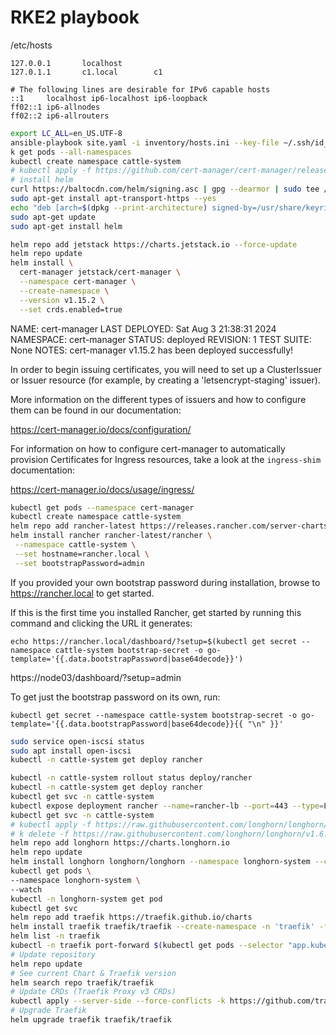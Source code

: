 # RKE2 playbook

/etc/hosts
```
127.0.0.1       localhost
127.0.1.1       c1.local        c1

# The following lines are desirable for IPv6 capable hosts
::1     localhost ip6-localhost ip6-loopback
ff02::1 ip6-allnodes
ff02::2 ip6-allrouters
```


```bash
export LC_ALL=en_US.UTF-8
ansible-playbook site.yaml -i inventory/hosts.ini --key-file ~/.ssh/id_rsa -K
k get pods --all-namespaces
kubectl create namespace cattle-system
# kubectl apply -f https://github.com/cert-manager/cert-manager/releases/download/v1.15.1/cert-manager.crds.yaml
# install helm
curl https://baltocdn.com/helm/signing.asc | gpg --dearmor | sudo tee /usr/share/keyrings/helm.gpg > /dev/null
sudo apt-get install apt-transport-https --yes
echo "deb [arch=$(dpkg --print-architecture) signed-by=/usr/share/keyrings/helm.gpg] https://baltocdn.com/helm/stable/debian/ all main" | sudo tee /etc/apt/sources.list.d/helm-stable-debian.list
sudo apt-get update
sudo apt-get install helm

helm repo add jetstack https://charts.jetstack.io --force-update
helm repo update
helm install \
  cert-manager jetstack/cert-manager \
  --namespace cert-manager \
  --create-namespace \
  --version v1.15.2 \
  --set crds.enabled=true
```
NAME: cert-manager
LAST DEPLOYED: Sat Aug  3 21:38:31 2024
NAMESPACE: cert-manager
STATUS: deployed
REVISION: 1
TEST SUITE: None
NOTES:
cert-manager v1.15.2 has been deployed successfully!

In order to begin issuing certificates, you will need to set up a ClusterIssuer
or Issuer resource (for example, by creating a 'letsencrypt-staging' issuer).

More information on the different types of issuers and how to configure them
can be found in our documentation:

https://cert-manager.io/docs/configuration/

For information on how to configure cert-manager to automatically provision
Certificates for Ingress resources, take a look at the `ingress-shim`
documentation:

https://cert-manager.io/docs/usage/ingress/

```bash
kubectl get pods --namespace cert-manager
kubectl create namespace cattle-system
helm repo add rancher-latest https://releases.rancher.com/server-charts/latest
helm install rancher rancher-latest/rancher \
 --namespace cattle-system \
 --set hostname=rancher.local \
 --set bootstrapPassword=admin
```
If you provided your own bootstrap password during installation, browse to https://rancher.local to get started.

If this is the first time you installed Rancher, get started by running this command and clicking the URL it generates:

```
echo https://rancher.local/dashboard/?setup=$(kubectl get secret --namespace cattle-system bootstrap-secret -o go-template='{{.data.bootstrapPassword|base64decode}}')
```
https://node03/dashboard/?setup=admin

To get just the bootstrap password on its own, run:

```
kubectl get secret --namespace cattle-system bootstrap-secret -o go-template='{{.data.bootstrapPassword|base64decode}}{{ "\n" }}'
```

```bash
sudo service open-iscsi status
sudo apt install open-iscsi
kubectl -n cattle-system get deploy rancher

kubectl -n cattle-system rollout status deploy/rancher
kubectl -n cattle-system get deploy rancher
kubectl get svc -n cattle-system
kubectl expose deployment rancher --name=rancher-lb --port=443 --type=LoadBalancer -n cattle-system
kubectl get svc -n cattle-system
# kubectl apply -f https://raw.githubusercontent.com/longhorn/longhorn/v1.6.2/deploy/longhorn.yaml
# k delete -f https://raw.githubusercontent.com/longhorn/longhorn/v1.6.2/deploy/longhorn.yaml
helm repo add longhorn https://charts.longhorn.io
helm repo update
helm install longhorn longhorn/longhorn --namespace longhorn-system --create-namespace --version 1.6.2
kubectl get pods \
--namespace longhorn-system \
--watch
kubectl -n longhorn-system get pod
kubectl get svc
helm repo add traefik https://traefik.github.io/charts
helm install traefik traefik/traefik --create-namespace -n 'traefik' -f traefik.yaml
helm list -n traefik
kubectl -n traefik port-forward $(kubectl get pods --selector "app.kubernetes.io/name=traefik" --output=name -A) 9000:9000 --address 0.0.0.0
# Update repository
helm repo update
# See current Chart & Traefik version
helm search repo traefik/traefik
# Update CRDs (Traefik Proxy v3 CRDs)
kubectl apply --server-side --force-conflicts -k https://github.com/traefik/traefik-helm-chart/traefik/crds/
# Upgrade Traefik
helm upgrade traefik traefik/traefik
```